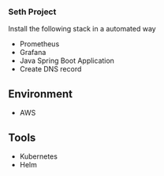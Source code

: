 ### **Seth Project** 

Install the following stack in a automated way

* Prometheus
* Grafana
* Java Spring Boot Application
* Create DNS record

## Environment
* AWS

## Tools
* Kubernetes
* Helm
